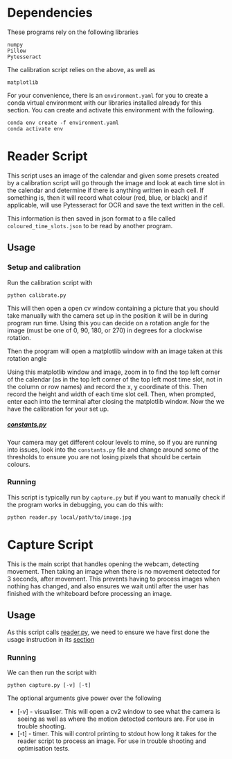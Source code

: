 # Dependencies

These programs rely on the following libraries

```
numpy
Pillow
Pytesseract
```

The calibration script relies on the above, as well as

```
matplotlib
```

For your convenience, there is an `environment.yaml` for you to create a conda
virtual environment with our libraries installed already for this section.
You can create and activate this environment with the following.

```
conda env create -f environment.yaml
conda activate env
```

# Reader Script

This script uses an image of the calendar and given some presets created by a
calibration script will go through the image and look at each time slot in the
calendar and determine if there is anything written in each cell. If something
is, then it will record what colour (red, blue, or black) and if applicable, will
use Pytesseract for OCR and save the text written in the cell.

This information is then saved in json format to a file called `coloured_time_slots.json`
to be read by another program.

## Usage

### Setup and calibration

Run the calibration script with

```
python calibrate.py
```

This will then open a open cv window containing a picture that you should
take manually with the camera set up in the position it will be in during program
run time. Using this you can decide on a rotation angle for the image (must be one
of 0, 90, 180, or 270) in degrees for a clockwise rotation.

Then the program will open a matplotlib window with an image taken at this rotation
angle

Using this matplotlib window and image, zoom in to find the top left corner of the
calendar (as in the top left corner of the top left most time slot, not in the column
or row names) and record the x, y coordinate of this. Then record the height and width of
each time slot cell. Then, when prompted, enter each into the terminal after closing
the matplotlib window. Now the we have the calibration for your set up.

##### [constants.py](./constants.py)

Your camera may get different colour levels to mine, so if you are running into issues,
look into the `constants.py` file and change around some of the thresholds to ensure you
are not losing pixels that should be certain colours.

### Running

This script is typically run by `capture.py` but if you want to manually check if the
program works in debugging, you can do this with:

```
python reader.py local/path/to/image.jpg
```

# Capture Script

This is the main script that handles opening the webcam, detecting movement. Then
taking an image when there is no movement detected for 3 seconds, after movement.
This prevents having to process images when nothing has changed, and also ensures
we wait until after the user has finished with the whiteboard before processing
an image.

## Usage

As this script calls [reader.py](#reader-script), we need to ensure we have first done the usage
instruction in its [section](#setup-and-calibration)

### Running

We can then run the script with

```
python capture.py [-v] [-t]
```

The optional arguments give power over the following 

- [-v] - visualiser. This will open a cv2 window to see what the camera
is seeing as well as where the motion detected contours are. For use in trouble shooting.
- [-t] - timer. This will control printing to stdout how long it takes for the
reader script to process an image. For use in trouble shooting and optimisation tests.


